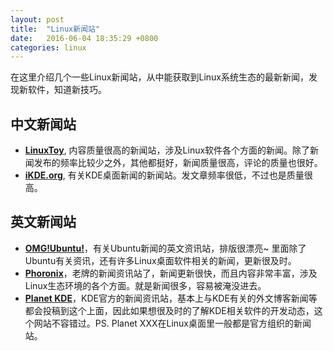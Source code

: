 ```yaml
---
layout: post
title:  "Linux新闻站"
date:   2016-06-04 18:35:29 +0800
categories: linux
---
```


在这里介绍几个一些Linux新闻站，从中能获取到Linux系统生态的最新新闻，发现新软件，知道新技巧。

## 中文新闻站
* **[LinuxToy](https://www.linuxtoy.org)**, 内容质量很高的新闻站，涉及Linux软件各个方面的新闻。除了新闻发布的频率比较少之外，其他都挺好，新闻质量很高，评论的质量也很好。
* **[iKDE.org](http://www.ikde.org/)**, 有关KDE桌面新闻的新闻站。发文章频率很低，不过也是质量很高。

## 英文新闻站

* **[OMG!Ubuntu!](http://omgubuntu.co.uk/)**，有关Ubuntu新闻的英文资讯站，排版很漂亮~ 里面除了Ubuntu有关资讯，还有许多Linux桌面软件相关的新闻，更新很及时。
* **[Phoronix](http://www.phoronix.com/scan.php?page=home)**，老牌的新闻资讯站了，新闻更新很快，而且内容非常丰富，涉及Linux生态环境的各个方面。就是新闻很多，容易被淹没进去。
* **[Planet KDE](http://planetkde.org/)**，KDE官方的新闻资讯站，基本上与KDE有关的外文博客新闻等都会投稿到这个上面，因此如果想很及时的了解KDE相关软件的开发动态，这个网站不容错过。PS. Planet XXX在Linux桌面里一般都是官方组织的新闻站。